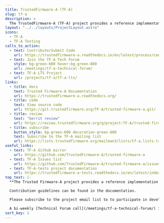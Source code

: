 ```yaml
---
title: TrustedFirmware-A (TF-A)
slug: tf-a
description: >
  The TrustedFirmware-A (TF-A) project provides a reference implementation of secure world software for Armv7-A and Armv8-A class processors.
layout: "../../layouts/ProjectLayout.astro"
icons:
  - TF-A
  - TF-A Testing
calls_to_action:
  - text: Contribute/Submit Code
    url: https://trustedfirmware-a.readthedocs.io/en/latest/process/contributing.html
  - text: Join the TF-A Tech Forum
    style: bg-green-600 hover:bg-green-800
    url: /meetings/tf-a-technical-forum/
  - text: TF-A LTS Project
    url: /projects/tf-a/tf-a-lts/
links:
  - title: docs
    text: Trusted Firmware-A Documentation
    url: https://trustedfirmware-a.readthedocs.org/
  - title: code
    text: View source code
    url: https://git.trustedfirmware.org/TF-A/trusted-firmware-a.git/
  - title: review
    text: "Gerrit review"
    url: https://review.trustedfirmware.org/q/project:TF-A/trusted-firmware-a
  - title: subscribe
    button_style: bg-green-600 decoration-green-600
    text: Subscribe to the TF-A mailing list
    url: https://lists.trustedfirmware.org/mailman3/lists/tf-a.lists.trustedfirmware.org/
useful_links:
  - text: TF-A Github mirror
    url: https://github.com/TrustedFirmware-A/trusted-firmware-a
  - text: TF-A Issues list
    url: https://github.com/TrustedFirmware-A/trusted-firmware-a/issues
  - text: TF-A-tests project documentation
    url: https://trustedfirmware-a-tests.readthedocs.io/en/latest/index.html
top_text: |-
  **The Trusted Firmware-A project provides a reference implementation of secure world software for Armv7-A and Armv8-A class processors.**

  Contribution guidelines can be found in the documentation.

  Please subscribe to the project email list to to participate in development discussions.

  A bi-weekly [Technical Forum call](/meetings/tf-a-technical-forum/) is held to discuss technical subjects.
sort_key: 1
---
```

